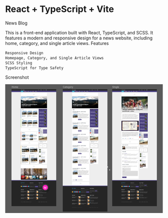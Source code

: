 # React + TypeScript + Vite

News Blog

This is a front-end application built with React, TypeScript, and SCSS. It features a modern and responsive design for a news website, including home, category, and single article views.
Features

    Responsive Design
    Homepage, Category, and Single Article Views
    SCSS Styling
    TypeScript for Type Safety

Screenshot

![alt text](image-1.png)